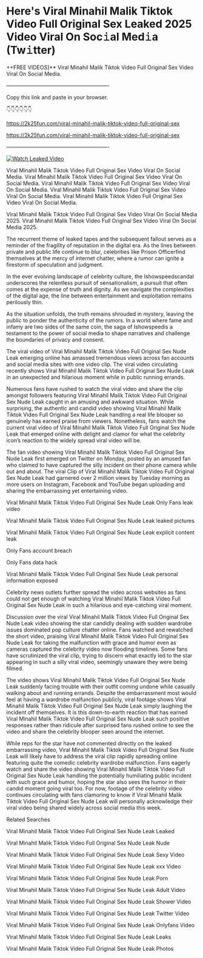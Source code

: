 # Here's Viral Minahil Malik Tiktok Video Full Original Sex Leaked 2025 Video Viral On Soc𝚒al Med𝚒a (Tw𝚒tter)

++FREE VIDEOS]** Viral Minahil Malik Tiktok Video Full Original Sex Video Viral On Social Media.

———————————————————-

Copy this link and paste in your browser.

👇👇👇👇👇👇

https://2k25fun.com/viral-minahil-malik-tiktok-video-full-original-sex

https://2k25fun.com/viral-minahil-malik-tiktok-video-full-original-sex

———————————————————-

[![Watch Leaked Video](https://miro.medium.com/v2/resize:fit:828/format:webp/1*cilzJN44JGOrTw9NJCrNHA.gif "Watch Leaked Video")](https://2k25fun.com/viral-minahil-malik-tiktok-video-full-original-sex)

Viral Minahil Malik Tiktok Video Full Original Sex Video Viral On Social Media. Viral Minahil Malik Tiktok Video Full Original Sex Video Viral On Social Media. Viral Minahil Malik Tiktok Video Full Original Sex Video Viral On Social Media. Viral Minahil Malik Tiktok Video Full Original Sex Video Viral On Social Media. Viral Minahil Malik Tiktok Video Full Original Sex Video Viral On Social Media.

Viral Minahil Malik Tiktok Video Full Original Sex Video Viral On Social Media 2025. Viral Minahil Malik Tiktok Video Full Original Sex Video Viral On Social Media 2025.

The recurrent theme of leaked tapes and the subsequent fallout serves as a reminder of the fragility of reputation in the digital era. As the lines between private and public life continue to blur, celebrities like Prison Officerfind themselves at the mercy of internet chatter, where a rumor can ignite a firestorm of speculation and judgment.

In the ever evolving landscape of celebrity culture, the Ishowspeedscandal underscores the relentless pursuit of sensationalism, a pursuit that often comes at the expense of truth and dignity. As we navigate the complexities of the digital age, the line between entertainment and exploitation remains perilously thin.

As the situation unfolds, the truth remains shrouded in mystery, leaving the public to ponder the authenticity of the rumors. In a world where fame and infamy are two sides of the same coin, the saga of Ishowspeedis a testament to the power of social media to shape narratives and challenge the boundaries of privacy and consent.

The viral video of Viral Minahil Malik Tiktok Video Full Original Sex Nude Leak emerging online has amassed tremendous views across fan accounts and social media sites with one video clip. The viral video circulating recently shows Viral Minahil Malik Tiktok Video Full Original Sex Nude Leak in an unexpected and hilarious moment while in public running errands.

Numerous fans have rushed to watch the viral video and share the clip amongst followers featuring Viral Minahil Malik Tiktok Video Full Original Sex Nude Leak caught in an amusing and awkward situation. While surprising, the authentic and candid video showing Viral Minahil Malik Tiktok Video Full Original Sex Nude Leak handling a real life blooper so genuinely has earned praise from viewers. Nonetheless, fans watch the current viral video of Viral Minahil Malik Tiktok Video Full Original Sex Nude Leak that emerged online with delight and clamor for what the celebrity icon’s reaction to the widely spread viral video will be.

The fan video showing Viral Minahil Malik Tiktok Video Full Original Sex Nude Leak first emerged on Twitter on Monday, posted by an amused fan who claimed to have captured the silly incident on their phone camera while out and about. The viral Clip of Viral Minahil Malik Tiktok Video Full Original Sex Nude Leak had garnered over 2 million views by Tuesday morning as more users on Instagram, Facebook and YouTube began uploading and sharing the embarrassing yet entertaining video.

Viral Minahil Malik Tiktok Video Full Original Sex Nude Leak Only Fans leak video

Viral Minahil Malik Tiktok Video Full Original Sex Nude Leak leaked pictures

Viral Minahil Malik Tiktok Video Full Original Sex Nude Leak explicit content leak

Only Fans account breach

Only Fans data hack

Viral Minahil Malik Tiktok Video Full Original Sex Nude Leak personal information exposed

Celebrity news outlets further spread the video across websites as fans could not get enough of watching Viral Minahil Malik Tiktok Video Full Original Sex Nude Leak in such a hilarious and eye-catching viral moment.

Discussion over the viral Viral Minahil Malik Tiktok Video Full Original Sex Nude Leak video showing the star candidly dealing with sudden wardrobe issues dominated pop culture chatter online. Fans watched and rewatched the short video, praising Viral Minahil Malik Tiktok Video Full Original Sex Nude Leak for taking the malfunction with grace and humor even as cameras captured the celebrity video now flooding timelines. Some fans have scrutinized the viral clip, trying to discern what exactly led to the star appearing in such a silly viral video, seemingly unaware they were being filmed.

The video shows Viral Minahil Malik Tiktok Video Full Original Sex Nude Leak suddenly facing trouble with their outfit coming undone while casually walking about and running errands. Despite the embarrassment most would feel at having a wardrobe malfunction publicly, viral footage shows Viral Minahil Malik Tiktok Video Full Original Sex Nude Leak simply laughing the incident off themselves. It is this down-to-earth reaction that has earned Viral Minahil Malik Tiktok Video Full Original Sex Nude Leak such positive responses rather than ridicule after surprised fans rushed online to see the video and share the celebrity blooper seen around the internet.

While reps for the star have not commented directly on the leaked embarrassing video, Viral Minahil Malik Tiktok Video Full Original Sex Nude Leak will likely have to address the viral clip rapidly spreading online featuring quite the comedic celebrity wardrobe malfunction. Fans eagerly watch and share the video showing Viral Minahil Malik Tiktok Video Full Original Sex Nude Leak handling the potentially humiliating public incident with such grace and humor, hoping the star also sees the humor in their candid moment going viral too. For now, footage of the celebrity video continues circulating with fans clamoring to know if Viral Minahil Malik Tiktok Video Full Original Sex Nude Leak will personally acknowledge their viral video being shared widely across social media this week.

Related Searches

Viral Minahil Malik Tiktok Video Full Original Sex Nude Leak Leaked

Viral Minahil Malik Tiktok Video Full Original Sex Nude Leak Nude

Viral Minahil Malik Tiktok Video Full Original Sex Nude Leak Sexy Video

Viral Minahil Malik Tiktok Video Full Original Sex Nude Leak xxx Video

Viral Minahil Malik Tiktok Video Full Original Sex Nude Leak Porn

Viral Minahil Malik Tiktok Video Full Original Sex Nude Leak Adult Video

Viral Minahil Malik Tiktok Video Full Original Sex Nude Leak Shower Video

Viral Minahil Malik Tiktok Video Full Original Sex Nude Leak Twitter Video

Viral Minahil Malik Tiktok Video Full Original Sex Nude Leak Onlyfans Video

Viral Minahil Malik Tiktok Video Full Original Sex Nude Leak Leaks

Viral Minahil Malik Tiktok Video Full Original Sex Nude Leak Photos